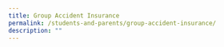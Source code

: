 ```yaml
---
title: Group Accident Insurance
permalink: /students-and-parents/group-accident-insurance/
description: ""
---
```

